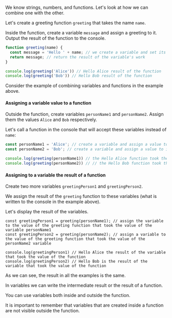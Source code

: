 We know strings, numbers, and functions. Let's look at how we can combine one with the other.

Let's create a greeting function `greeting` that takes the name `name`.

Inside the function, create a variable `message` and assign a greeting to it. Output the result of the function to the console.

```javascript
function greeting(name) {
  const message = 'Hello ' + name; // we create a variable and set its value using string concatenation
  return message; // return the result of the variable's work
}

console.log(greeting('Alice')) // Hello Alice result of the function
console.log(greeting('Bob')) // Hello Bob result of the function
```

Consider the example of combining variables and functions in the example above. 

#### Assigning a variable value to a function

Outside the function, create variables `personName1` and `personName2`. Assign them the values `Alice` and `Bob` respectively.

Let's call a function in the console that will accept these variables instead of `name`:

```javascript
const personName1 = 'Alice'; // create a variable and assign a value to it
const personName2 = 'Bob'; // create a variable and assign a value to it

console.log(greeting(personName1)) // the Hello Alice function took the value of the personName1 variable instead of name
console.log(greeting(personName2)) // // the Hello Bob function took the value of the personName2 variable instead of name
```

#### Assigning to a variable the result of a function

Create two more variables `greetingPerson1` and `greetingPerson2`. 

We assign the result of the `greeting` function to these variables (what is written to the console in the example above). 

Let's display the result of the variables.

```javascript.
const greetingPerson1 = greeting(personName1); // assign the variable to the value of the greeting function that took the value of the variable personName1
const greetingPerson2 = greeting(personName2); // assign a variable to the value of the greeting function that took the value of the personName2 variable

console.log(greetingPerson1) // Hello Alice the result of the variable that took the value of the function
console.log(greetingPerson2) // Hello Bob is the result of the variable that took the value of the function
```

As we can see, the result in all the examples is the same.

In variables we can write the intermediate result or the result of a function. 

You can use variables both inside and outside the function. 

It is important to remember that variables that are created inside a function are not visible outside the function.

